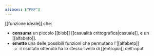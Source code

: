 ```yaml
---
aliases: ["PRP"]
---
```


[[funzione ideale]] che:
- **consuma** un piccolo [[blob]] [[casualità crittografica|casuale]], e un [[alfabeto]].
- **emette** una delle possibili funzioni che permutano l'[[alfabeto]]
	- il risultato ottenuto ha lo stesso livello di [[entropia]] dell'input
